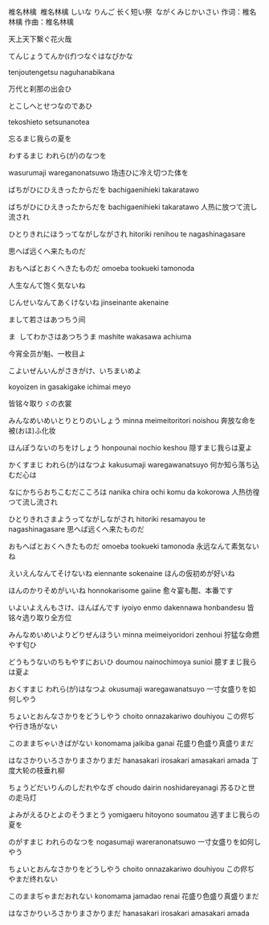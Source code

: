 椎名林檎 
椎名林檎 しいな りんご
长く短い祭  ながくみじかいさい
作词：椎名林檎
作曲：椎名林檎


天上天下繋ぐ花火哉 

てんじょうてんか(げ)つなぐはなびかな

tenjoutengetsu naguhanabikana

万代と刹那の出会ひ

とこしへとせつなのであひ

tekoshieto setsunanotea

忘るまじ我らの夏を  

わするまじ われら(が)のなつを

wasurumaji wareganonatsuwo
场违ひに冷え切つた体を

ばちがひにひえきったからだを
bachigaenihieki takaratawo

ばちがひにひえきったからだを
bachigaenihieki takaratawo
人热に放つて流し流され

ひとりきれにほうってながしながされ
hitoriki renihou te nagashinagasare

思へば远くへ来たものだ

おもへばとおくへきたものだ
omoeba tookueki tamonoda

人生なんて饱く気ないね

じんせいなんてあくけないね
jinseinante akenaine

まして若さはあつちう间   

ま  してわかさはあつちうま
mashite wakasawa achiuma

今宵全员が魁、一枚目よ

こよいぜんいんがさきがけ、いちまいめよ

koyoizen in gasakigake ichimai meyo

皆铭々取りゞの衣裳

みんなめいめいとりとりのいしょう
minna meimeitoritori noishou
奔放な命を被(おほ)ふ化妆

ほんぽうないのちをけしょう
honpounai nochio keshou
隠すまじ我らは夏よ

かくすまじ われら(が)はなつよ
kakusumaji waregawanatsuyo
何か知ら落ち込むだ心は

なにかちらおちこむだこころは
nanika chira ochi komu da kokorowa
人热彷徨つて流し流され

ひとりきれさまようってながしながされ
hitoriki resamayou te nagashinagasare
思へば远くへ来たものだ 

おもへばとおくへきたものだ
omoeba tookueki tamonoda
永远なんて素気ないね 

えいえんなんてそけないね
eiennante sokenaine
ほんの仮初めが好いね 

ほんのかりそめがいいね
honnokarisome gaiine
愈々宴も酣、本番です

いよいよえんもさけ、ほんばんです
iyoiyo enmo dakennawa honbandesu
皆铭々选り取り全方位 

みんなめいめいよりどりぜんほうい
minna meimeiyoridori zenhoui
狞猛な命燃やす匂ひ 

どうもうないのちもやすにおいひ
doumou nainochimoya sunioi
臆すまじ我らは夏よ

おくすまじ われら(が)はなつよ
okusumaji waregawanatsuyo
一寸女盛りを如何しやう 

ちょいとおんなさかりをどうしやう
choito onnazakariwo douhiyou
この侭ぢや行き场がない 

このままぢゃいきばがない
konomama jaikiba ganai
花盛り色盛り真盛りまだ 

はなさかりいろさかりまさかりまだ
hanasakari irosakari amasakari amada
丁度大轮の枝垂れ柳 

ちょうどだいりんのしだれやなぎ
choudo dairin noshidareyanagi
苏るひと世の走马灯

よみがえるひとよのそうまとう
yomigaeru hitoyono soumatou
逃すまじ我らの夏を 

のがすまじ われらのなつを
nogasumaji wareranonatsuwo
一寸女盛りを如何しやう

ちょいとおんなさかりをどうしやう
choito onnazakariwo douhiyou
この侭ぢやまだ终れない 

このままぢゃまだおれない
konomama jamadao renai
花盛り色盛り真盛りまだ 

はなさかりいろさかりまさかりまだ
hanasakari irosakari amasakari amada